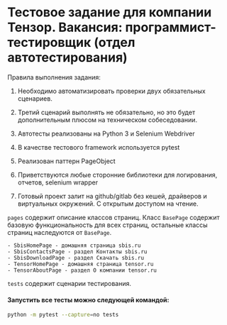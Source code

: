 # Тестовое задание для компании Тензор. Вакансия: программист-тестировщик (отдел автотестирования)

Правила выполнения задания:

  1. Необходимо автоматизировать проверки двух обязательных
     сценариев.
  
  2. Третий сценарий выполнять не обязательно, но это будет
     дополнительным плюсом на техническом собеседовании.
  
  3. Автотесты реализованы на Python 3 и Selenium Webdriver
  
  4. В качестве тестового framework используется pytest
  
  5. Реализован паттерн PageObject
     
  6. Приветствуются любые сторонние библиотеки для логирования,
     отчетов, selenium wrapper

  7. Готовый проект залит на github/gitlab без кешей, драйверов и
     виртуальных окружений. С открытым доступом на чтение.

`pages` содержит описание классов страниц. Класс `BasePage` содержит базовую функциональность для всех страниц, остальные классы страниц наследуются от `BasePage`.

```
- SbisHomePage - домашняя страница sbis.ru
- SbisContactsPage - раздел Контакты sbis.ru
- SbisDownloadPage - раздел Скачать sbis.ru
- TensorHomePage - домашняя страница tensor.ru
- TensorAboutPage - раздел О компании tensor.ru
```

`tests` содержит сценарии тестирования.

#### Запустить все тесты можно следующей командой: 
```sh
python -m pytest --capture=no tests
```

